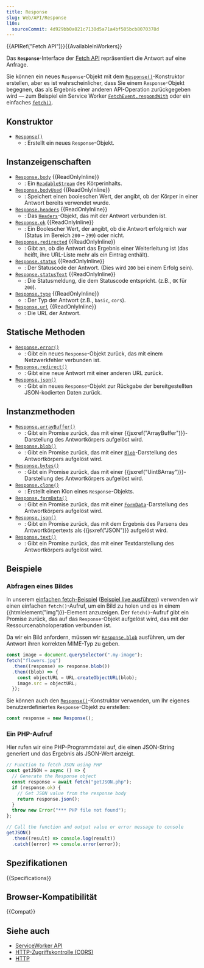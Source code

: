 ```yaml
---
title: Response
slug: Web/API/Response
l10n:
  sourceCommit: 4d929bb0a021c7130d5a71a4bf505bcb8070378d
---
```


{{APIRef("Fetch API")}}{{AvailableInWorkers}}

Das **`Response`**-Interface der [Fetch API](/de/docs/Web/API/Fetch_API) repräsentiert die Antwort auf eine Anfrage.

Sie können ein neues `Response`-Objekt mit dem [`Response()`](/de/docs/Web/API/Response/Response)-Konstruktor erstellen, aber es ist wahrscheinlicher, dass Sie einem `Response`-Objekt begegnen, das als Ergebnis einer anderen API-Operation zurückgegeben wird — zum Beispiel ein Service Worker [`FetchEvent.respondWith`](/de/docs/Web/API/FetchEvent/respondWith) oder ein einfaches [`fetch()`](/de/docs/Web/API/Window/fetch).

## Konstruktor

- [`Response()`](/de/docs/Web/API/Response/Response)
  - : Erstellt ein neues `Response`-Objekt.

## Instanzeigenschaften

- [`Response.body`](/de/docs/Web/API/Response/body) {{ReadOnlyInline}}
  - : Ein [`ReadableStream`](/de/docs/Web/API/ReadableStream) des Körperinhalts.
- [`Response.bodyUsed`](/de/docs/Web/API/Response/bodyUsed) {{ReadOnlyInline}}
  - : Speichert einen booleschen Wert, der angibt, ob der Körper in einer Antwort bereits verwendet wurde.
- [`Response.headers`](/de/docs/Web/API/Response/headers) {{ReadOnlyInline}}
  - : Das [`Headers`](/de/docs/Web/API/Headers)-Objekt, das mit der Antwort verbunden ist.
- [`Response.ok`](/de/docs/Web/API/Response/ok) {{ReadOnlyInline}}
  - : Ein Boolescher Wert, der angibt, ob die Antwort erfolgreich war (Status im Bereich `200` – `299`) oder nicht.
- [`Response.redirected`](/de/docs/Web/API/Response/redirected) {{ReadOnlyInline}}
  - : Gibt an, ob die Antwort das Ergebnis einer Weiterleitung ist (das heißt, ihre URL-Liste mehr als ein Eintrag enthält).
- [`Response.status`](/de/docs/Web/API/Response/status) {{ReadOnlyInline}}
  - : Der Statuscode der Antwort. (Dies wird `200` bei einem Erfolg sein).
- [`Response.statusText`](/de/docs/Web/API/Response/statusText) {{ReadOnlyInline}}
  - : Die Statusmeldung, die dem Statuscode entspricht. (z.B., `OK` für `200`).
- [`Response.type`](/de/docs/Web/API/Response/type) {{ReadOnlyInline}}
  - : Der Typ der Antwort (z.B., `basic`, `cors`).
- [`Response.url`](/de/docs/Web/API/Response/url) {{ReadOnlyInline}}
  - : Die URL der Antwort.

## Statische Methoden

- [`Response.error()`](/de/docs/Web/API/Response/error_static)
  - : Gibt ein neues `Response`-Objekt zurück, das mit einem Netzwerkfehler verbunden ist.
- [`Response.redirect()`](/de/docs/Web/API/Response/redirect_static)
  - : Gibt eine neue Antwort mit einer anderen URL zurück.
- [`Response.json()`](/de/docs/Web/API/Response/json_static)
  - : Gibt ein neues `Response`-Objekt zur Rückgabe der bereitgestellten JSON-kodierten Daten zurück.

## Instanzmethoden

- [`Response.arrayBuffer()`](/de/docs/Web/API/Response/arrayBuffer)
  - : Gibt ein Promise zurück, das mit einer {{jsxref("ArrayBuffer")}}-Darstellung des Antwortkörpers aufgelöst wird.
- [`Response.blob()`](/de/docs/Web/API/Response/blob)
  - : Gibt ein Promise zurück, das mit einer [`Blob`](/de/docs/Web/API/Blob)-Darstellung des Antwortkörpers aufgelöst wird.
- [`Response.bytes()`](/de/docs/Web/API/Response/bytes)
  - : Gibt ein Promise zurück, das mit einer {{jsxref("Uint8Array")}}-Darstellung des Antwortkörpers aufgelöst wird.
- [`Response.clone()`](/de/docs/Web/API/Response/clone)
  - : Erstellt einen Klon eines `Response`-Objekts.
- [`Response.formData()`](/de/docs/Web/API/Response/formData)
  - : Gibt ein Promise zurück, das mit einer [`FormData`](/de/docs/Web/API/FormData)-Darstellung des Antwortkörpers aufgelöst wird.
- [`Response.json()`](/de/docs/Web/API/Response/json)
  - : Gibt ein Promise zurück, das mit dem Ergebnis des Parsens des Antwortkörpertexts als {{jsxref("JSON")}} aufgelöst wird.
- [`Response.text()`](/de/docs/Web/API/Response/text)
  - : Gibt ein Promise zurück, das mit einer Textdarstellung des Antwortkörpers aufgelöst wird.

## Beispiele

### Abfragen eines Bildes

In unserem [einfachen fetch-Beispiel](https://github.com/mdn/dom-examples/tree/main/fetch/basic-fetch) ([Beispiel live ausführen](https://mdn.github.io/dom-examples/fetch/basic-fetch/)) verwenden wir einen einfachen `fetch()`-Aufruf, um ein Bild zu holen und es in einem {{htmlelement("img")}}-Element anzuzeigen. Der `fetch()`-Aufruf gibt ein Promise zurück, das auf das `Response`-Objekt aufgelöst wird, das mit der Ressourcenabholoperation verbunden ist.

Da wir ein Bild anfordern, müssen wir [`Response.blob`](/de/docs/Web/API/Response/blob) ausführen, um der Antwort ihren korrekten MIME-Typ zu geben.

```js
const image = document.querySelector(".my-image");
fetch("flowers.jpg")
  .then((response) => response.blob())
  .then((blob) => {
    const objectURL = URL.createObjectURL(blob);
    image.src = objectURL;
  });
```

Sie können auch den [`Response()`](/de/docs/Web/API/Response/Response)-Konstruktor verwenden, um Ihr eigenes benutzerdefiniertes `Response`-Objekt zu erstellen:

```js
const response = new Response();
```

### Ein PHP-Aufruf

Hier rufen wir eine PHP-Programmdatei auf, die einen JSON-String generiert und das Ergebnis als JSON-Wert anzeigt.

```js
// Function to fetch JSON using PHP
const getJSON = async () => {
  // Generate the Response object
  const response = await fetch("getJSON.php");
  if (response.ok) {
    // Get JSON value from the response body
    return response.json();
  }
  throw new Error("*** PHP file not found");
};

// Call the function and output value or error message to console
getJSON()
  .then((result) => console.log(result))
  .catch((error) => console.error(error));
```

## Spezifikationen

{{Specifications}}

## Browser-Kompatibilität

{{Compat}}

## Siehe auch

- [ServiceWorker API](/de/docs/Web/API/Service_Worker_API)
- [HTTP-Zugriffskontrolle (CORS)](/de/docs/Web/HTTP/Guides/CORS)
- [HTTP](/de/docs/Web/HTTP)
